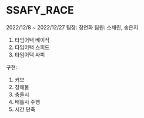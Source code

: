 # SSAFY_RACE
2022/12/8 ~ 2022/12/27
팀장: 정연화
팀원: 소채린, 송은지

1. 타임어택 베이직
2. 타임어택 스피드 
3. 타임어택 싸피

구현:
1. 커브
2. 장해물
3. 충돌시 
4. 배틀시 주행
5. 시간 단축
